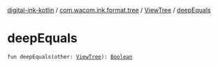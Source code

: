 [digital-ink-kotlin](../../index.md) / [com.wacom.ink.format.tree](../index.md) / [ViewTree](index.md) / [deepEquals](./deep-equals.md)

# deepEquals

`fun deepEquals(other: `[`ViewTree`](index.md)`): `[`Boolean`](https://kotlinlang.org/api/latest/jvm/stdlib/kotlin/-boolean/index.html)